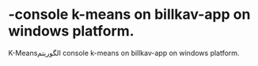 # -console k-means on billkav-app on windows platform.
K-Meansالگوریتم 
console k-means on billkav-app on windows platform.
